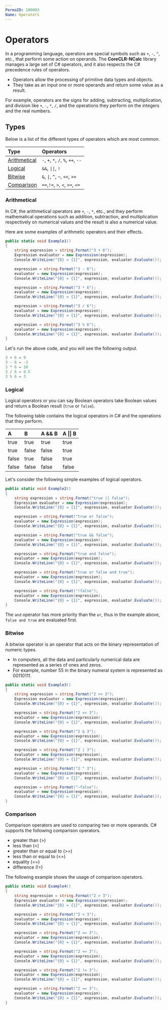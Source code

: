 ```yaml
---
PermaID: 100003
Name: Operators
---
```


# Operators

In a programming language, operators are special symbols such as `+`, `-`, `^`, etc., that perform some action on operands. The **CoreCLR-NCalc** library manages a large set of C# operators, and it also respects the C# precedence rules of operators.

 - Operators allow the processing of primitive data types and objects. 
 - They take as an input one or more operands and return some value as a result. 
 
For example, operators are the signs for adding, subtracting, multiplication, and division like `+`, `-`, `*`, `/`, and the operations they perform on the integers and the real numbers.

## Types

Below is a list of the different types of operators which are most common.

| Type                                           | Operators                                                          |
|:-----------------------------------------------|:-------------------------------------------------------------------|
| [Arithmetical](#arithmetical)                      | `-`, `+`, `*`, `/`, `%`, `++`, `--`                                |
| [Logical](#logical)                            | `&&`, `\|\|`, `!`                                               |
| [Bitwise](#bitwise)                            | `&`, `\|`, `^`, `~`, `<<`, `>>`                                     |
| [Comparison](#Comparison)                      | `==`,`!=`, `>`, `<`, `>=`, `<=`                                    |

### Arithmetical

In C#, the arithmetical operators are `+`, `-`, `*`, etc., and they perform mathematical operations such as addition, subtraction, and multiplication respectively on numerical values and the result is also a numerical value.

Here are some examples of arithmetic operators and their effects.


```csharp
public static void Example1()
{
    string expression = string.Format("3 + 6");
    Expression evaluator = new Expression(expression);
    Console.WriteLine("{0} = {1}", expression, evaluator.Evaluate());

    expression = string.Format("3 - 6");
    evaluator = new Expression(expression);
    Console.WriteLine("{0} = {1}", expression, evaluator.Evaluate());

    expression = string.Format("3 * 6");
    evaluator = new Expression(expression);
    Console.WriteLine("{0} = {1}", expression, evaluator.Evaluate());

    expression = string.Format("3 / 6");
    evaluator = new Expression(expression);
    Console.WriteLine("{0} = {1}", expression, evaluator.Evaluate());

    expression = string.Format("3 % 6");
    evaluator = new Expression(expression);
    Console.WriteLine("{0} = {1}", expression, evaluator.Evaluate());
}
```

Let's run the above code, and you will see the following output.

```csharp
3 + 6 = 9
3 - 6 = -3
3 * 6 = 18
3 / 6 = 0.5
3 % 6 = 3
```    

### Logical

Logical operators or you can say Boolean operators take Boolean values and return a Boolean result (`true` or `false`).

The following table contains the logical operators in C# and the operations that they perform.

| A        | B         | A && B              | A \|\| B         |
|:---------|:----------|:--------------------|:-----------------|
| true     | true      | true                | true             |
| true     | false     | false               | true             |
| false    | true      | false               | true             |
| false    | false     | false               | false            |

Let's consider the following simple examples of logical operators.

```csharp
public static void Example2()
{
    string expression = string.Format("true || false");
    Expression evaluator = new Expression(expression);
    Console.WriteLine("{0} = {1}", expression, evaluator.Evaluate());

    expression = string.Format("true or false");
    evaluator = new Expression(expression);
    Console.WriteLine("{0} = {1}", expression, evaluator.Evaluate());

    expression = string.Format("true && false");
    evaluator = new Expression(expression);
    Console.WriteLine("{0} = {1}", expression, evaluator.Evaluate());

    expression = string.Format("true and false");
    evaluator = new Expression(expression);
    Console.WriteLine("{0} = {1}", expression, evaluator.Evaluate());

    expression = string.Format("true or false and true");
    evaluator = new Expression(expression);
    Console.WriteLine("{0} = {1}", expression, evaluator.Evaluate());

    expression = string.Format("!false");
    evaluator = new Expression(expression);
    Console.WriteLine("{0} = {1}", expression, evaluator.Evaluate());
}
```

The `and` operator has more priority than the `or`, thus in the example above, `false and true` are evaluated first. 

### Bitwise

A bitwise operator is an operator that acts on the binary representation of numeric types. 

 - In computers, all the data and particularly numerical data are represented as a series of ones and zeros. 
 - For example, number 55 in the binary numeral system is represented as 00110111.

```csharp
public static void Example3()
{
    string expression = string.Format("2 >> 3");
    Expression evaluator = new Expression(expression);
    Console.WriteLine("{0} = {1}", expression, evaluator.Evaluate());

    expression = string.Format("2 << 3");
    evaluator = new Expression(expression);
    Console.WriteLine("{0} = {1}", expression, evaluator.Evaluate());

    expression = string.Format("2 & 3");
    evaluator = new Expression(expression);
    Console.WriteLine("{0} = {1}", expression, evaluator.Evaluate());

    expression = string.Format("2 | 3");
    evaluator = new Expression(expression);
    Console.WriteLine("{0} = {1}", expression, evaluator.Evaluate());

    expression = string.Format("2 ^ 3");
    evaluator = new Expression(expression);
    Console.WriteLine("{0} = {1}", expression, evaluator.Evaluate());

    expression = string.Format("~false");
    evaluator = new Expression(expression);
    Console.WriteLine("{0} = {1}", expression, evaluator.Evaluate());
}
```

### Comparison

Comparison operators are used to comparing two or more operands. C# supports the following comparison operators.

- greater than (>)
- less than (<)
- greater than or equal to (>=)
- less than or equal to (<=)
- equality (==)
- difference (!=)

The following example shows the usage of comparison operators.

```csharp
public static void Example4()
{
    string expression = string.Format("2 > 3");
    Expression evaluator = new Expression(expression);
    Console.WriteLine("{0} = {1}", expression, evaluator.Evaluate());

    expression = string.Format("2 < 3");
    evaluator = new Expression(expression);
    Console.WriteLine("{0} = {1}", expression, evaluator.Evaluate());

    expression = string.Format("2 >= 3");
    evaluator = new Expression(expression);
    Console.WriteLine("{0} = {1}", expression, evaluator.Evaluate());

    expression = string.Format("2 <= 3");
    evaluator = new Expression(expression);
    Console.WriteLine("{0} = {1}", expression, evaluator.Evaluate());

    expression = string.Format("2 != 3");
    evaluator = new Expression(expression);
    Console.WriteLine("{0} = {1}", expression, evaluator.Evaluate());

    expression = string.Format("2 == 3");
    evaluator = new Expression(expression);
    Console.WriteLine("{0} = {1}", expression, evaluator.Evaluate());
}
```
